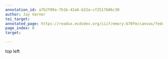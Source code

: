 ```yaml
---
annotation_id: a7b2f09a-7b1b-42a6-b22a-cf2517b86c30
author: Jay Varner
tei_target: 
annotated_page: https://readux.ecdsdev.org/iiif/emory:b70fm/canvas/fedora:emory:gz698
page_index: 0
target: 

---
```

<p>top left</p>